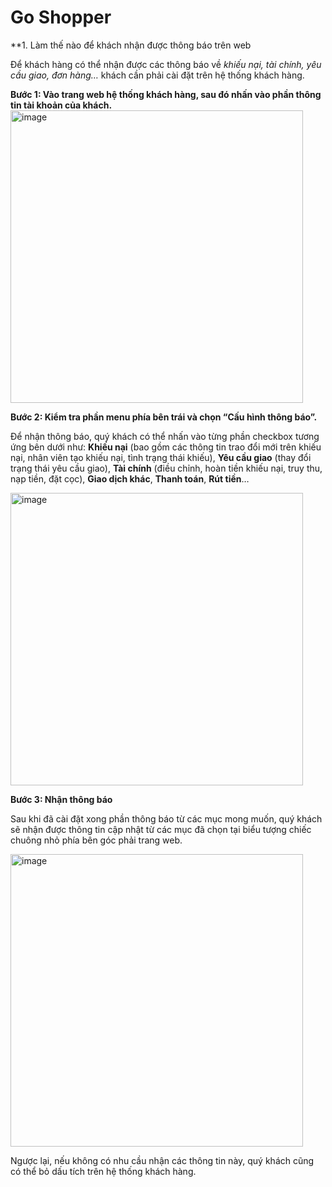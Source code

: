 # Go Shopper
**1.	Làm thế nào để khách nhận được thông báo trên web

Để khách hàng có thể nhận được các thông báo về *khiếu nại, tài chính, yêu cầu giao, đơn hàng…* khách cần phải cài đặt trên hệ thống khách hàng.

**Bước 1: Vào trang web hệ thống khách hàng, sau đó nhấn vào phần thông tin tài khoản của khách.**
 <img width="468" alt="image" src="https://user-images.githubusercontent.com/121548042/213068956-f7a47c74-063d-45ce-82a8-196fd7e64e56.png">

**Bước 2: Kiểm tra phần menu phía bên trái và chọn “Cấu hình thông báo”.**

Để nhận thông báo, quý khách có thể nhấn vào từng phần checkbox tương ứng bên dưới như: **Khiếu nại** (bao gồm các thông tin trao đổi mới trên khiếu nại, nhân viên tạo khiếu nại, tình trạng thái khiếu), **Yêu cầu giao** (thay đổi trạng thái yêu cầu giao), **Tài chính** (điều chỉnh, hoàn tiền khiếu nại, truy thu, nạp tiền, đặt cọc), **Giao dịch khác**, **Thanh toán**, **Rút tiền**…

 <img width="468" alt="image" src="https://user-images.githubusercontent.com/121548042/213068991-80637e2f-2788-483d-a3f6-5d6103973a89.png">

**Bước 3: Nhận thông báo**

Sau khi đã cài đặt xong phần thông báo từ các mục mong muốn, quý khách sẽ nhận được thông tin cập nhật từ các mục đã chọn tại biểu tượng chiếc chuông nhỏ phía bên góc phải trang web.
 
<img width="468" alt="image" src="https://user-images.githubusercontent.com/121548042/213069007-d57af6a7-5daf-4c44-adf8-40e23a6a6bbb.png">

Ngược lại, nếu không có nhu cầu nhận các thông tin này, quý khách cũng có thể bỏ dấu tích trên hệ thống khách hàng.

